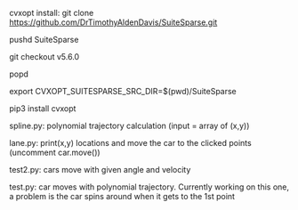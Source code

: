 cvxopt install:
git clone https://github.com/DrTimothyAldenDavis/SuiteSparse.git

pushd SuiteSparse

git checkout v5.6.0

popd

export CVXOPT_SUITESPARSE_SRC_DIR=$(pwd)/SuiteSparse

pip3 install cvxopt


spline.py: polynomial trajectory calculation (input = array of (x,y))

lane.py:  print(x,y) locations and move the car to the clicked points (uncomment car.move())

test2.py: cars move with given angle and velocity

test.py: car moves with polynomial trajectory. Currently working on this one, a problem is the car spins around when it gets to the 1st point
